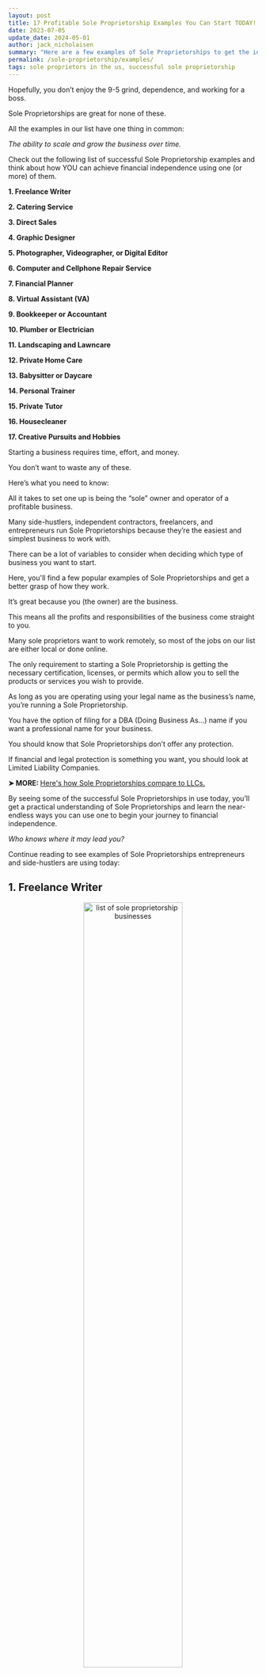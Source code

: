 ```yaml
---
layout: post
title: 17 Profitable Sole Proprietorship Examples You Can Start TODAY! (Updated for 2024)
date: 2023-07-05
update_date: 2024-05-01
author: jack_nicholaisen
summary: "Here are a few examples of Sole Proprietorships to get the ideas flowing. Check it out and understand why Sole Proprietorships are so popular."
permalink: /sole-proprietorship/examples/
tags: sole proprietors in the us, successful sole proprietorship
---
```


Hopefully, you don’t enjoy the 9-5 grind, dependence, and working for a boss. 

Sole Proprietorships are great for none of these.

All the examples in our list have one thing in common: 

*The ability to scale and grow the business over time.*

Check out the following list of successful Sole Proprietorship examples and think about how YOU can achieve financial independence using one (or more) of them.

**1.  Freelance Writer**

**2.  Catering Service**

**3.  Direct Sales**

**4.  Graphic Designer**

**5.  Photographer, Videographer, or Digital Editor**

**6.  Computer and Cellphone Repair Service**

**7.  Financial Planner**

**8.  Virtual Assistant (VA)**

**9.  Bookkeeper or Accountant**

**10.  Plumber or Electrician**

**11.  Landscaping and Lawncare**

**12.  Private Home Care**

**13.  Babysitter or Daycare**

**14.  Personal Trainer**

**15.  Private Tutor**

**16.  Housecleaner**

**17.  Creative Pursuits and Hobbies**

Starting a business requires time, effort, and money. 

You don’t want to waste any of these. 

Here’s what you need to know:

All it takes to set one up is being the “sole” owner and operator of a profitable business.

Many side-hustlers, independent contractors, freelancers, and entrepreneurs run Sole Proprietorships because they’re the easiest and simplest business to work with. 

There can be a lot of variables to consider when deciding which type of business you want to start. 

Here, you'll find a few popular examples of Sole Proprietorships and get a better grasp of how they work.

It’s great because you (the owner) are the business. 

This means all the profits and responsibilities of the business come straight to you.  

Many sole proprietors want to work remotely, so most of the jobs on our list are either local or done online.

The only requirement to starting a Sole Proprietorship is getting the necessary certification, licenses, or permits which allow you to sell the products or services you wish to provide. 

As long as you are operating using your legal name as the business’s name, you’re running a Sole Proprietorship. 

You have the option of filing for a DBA (Doing Business As…) name if you want a professional name for your business.

You should know that Sole Proprietorships don’t offer any protection. 

If financial and legal protection is something you want, you should look at Limited Liability Companies.

<p><b>➤ MORE: </b> <a href="/comparison/sole-proprietorship-vs-llc/" target="_blank"> Here's how Sole Proprietorships compare to LLCs. </a></p>

By seeing some of the successful Sole Proprietorships in use today, you’ll get a practical understanding of Sole Proprietorships and learn the near-endless ways you can use one to begin your journey to financial independence.

*Who knows where it may lead you?* 

Continue reading to see examples of Sole Proprietorships entrepreneurs and side-hustlers are using today:

## 1.  Freelance Writer

<center>
<img alt="list of sole proprietorship businesses" src="/images/content/freelance-writer.png" title="freelance writing as a sole proprietor" style="width: 63%; height: 63%">
</center>

One of the most popular and easiest businesses to get into is freelance writing. 

Doing it independently makes for a great sole proprietorship. 

Freelance marketers and content creators do just what their names suggest... 

Write and create content for websites, magazines, blogs, social media, and other businesses.

If marketing and advertising sound appealing, you may enjoy being a copywriter writing advertisements or as a content writer for a business’s website. 

As long as you are good with your words, have an understanding of marketing and persuasion, plus some good old creative thinking, you may want to look into starting a freelance writing operation. 

As time goes on you also have the option to upgrade your Sole Proprietorship to an LLC. 

This is perfect for if you ever want to expand and create your own publishing company or advertising agency. 

## 2.  Catering Service

<center>
<img alt="business example of sole proprietorship" src="/images/content/catering.png" title="catering as a sole proprietor" style="width: 63%; height: 63%">
</center>

It’s no secret... 

People will find any excuse to party and eat good food. 

That’s why the foodservice industry is always in business.

Starting a catering business makes everybody a potential customer. 

If you are talented in the kitchen, you should look into supplying food for events like graduations, weddings, holidays, or business events. 

Opening a catering business is no different than the other Sole Proprietorships in our list... 

You need the necessary licenses, permits, and certifications to conduct your business in the first place.

You don’t even have to be a good cook... 

As long as you can organize a team who can cook, you can provide your services where people want to eat and drink. 

If you decide to expand your operations and assemble a team to cater to your guests, you should check out Limited Liability Companies. 

In an LLC, employees are tax-deductible expenses. 

Not to mention all the special tax benefits and liability protection you get with an LLC that doesn't come with Sole Proprietorships.

## 3.  Direct Sales

<center>
<img alt="famous sole proprietorship" src="/images/content/sales.png" title="direct selling as a sole proprietor" style="width: 63%; height: 63%">
</center>

You can start a Sole Proprietorship by running an online sales funnel or selling products through magazines, newspapers, and other media.

Copywriters, who make direct sales using the written word, are needed by almost every company. 

Any time you’ve seen an ad or promo for some product or service, chances are it was written or arranged by some sort of direct sales copywriter. 

You are fully responsible for the success of your business if you decide to start your own direct sales operation and work as an independent contractor. 

The same goes for the rest of the examples.

## 4.  Graphic Designer

<center>
<img alt="sole proprietorship job examples" src="/images/content/graphic-design.png" title="graphic designer as a sole proprietor" style="width: 63%; height: 63%">
</center>

Graphic design is needed by entrepreneurs and businesses who want their websites, logos, magazines, advertisements, and other media to look their best.

Graphic design gives you the freedom to work remotely because the work is completed and submitted online. 

With an understanding of graphic design and the creative vision to bring your client’s ideas to fruition, you can design artwork, illustrations, and content for public consumption.

## 5.  Photographer, Videographer, or Digital Editor

<center>
<img alt="real world example of sole proprietorship" src="/images/content/photography.png" title="photographer or videographer as a sole proprietor" style="width: 63%; height: 63%">
</center>

Whether it’s for a vacation, wedding, or other celebration, people love capturing precious moments and memories with professional photos and videos. 

It doesn’t even have to be events. You could run a photography studio taking photos for a family album or professional headshots for resumes. 

Nowadays you also have the option of working as a Social Media photographer. 

If you are better on the technical side of things you might consider being a professional photo/video editor. 

The limit to how much money you make doing this is determined by how good you are at what you do and the market you specialize in. 

The same principle applies to all of the Sole Proprietorship examples mentioned here.

## 6.  Computer and Cellphone Repair Service

<center>
<img alt="sole proprietorship real life examples" src="/images/content/broken-phone.png" title="cellphone prepair as a sole proprietor" style="width: 63%; height: 63%">
</center>

In the age of information and technology, almost everybody has a phone or computer. 

As we all know, these devices are fragie and break fairly easily. 

Many people prefer fixing their devices instead of paying more cash for the latest model.

Computer and cellphone repair operations can be quite small, requiring only one person. 

You can do this from your home, a storefront, or be entirely location-independent by meeting people one-on-one and fixing their devices in person (if you’re quick about it). 

If you are good with technical, hands-on tasks and enjoy working with technology, starting a cellphone or computer repair service may be the perfect opportunity for you to act as your own boss, work your own hours, and run a Sole Proprietorship. 

Actually, all the examples on our list are great for taking back your time and give you greater control of your income.

## 7.  Financial Planner

<center>
<img alt="sole proprietorship real world examples	" src="/images/content/financial-planning.png" title="financial planning as a sole proprietor" style="width: 63%; height: 63%">
</center>

Financial planners help manage the profits and expenses of individuals, families, and companies. 

Whether it’s writing up an investment plan or budgeting to save up for big-ticket items, you'll help your clients with their finances. 

If you are good at critical thinking, problem-solving, and analyzing numbers, you should check out financial planning. 

By focusing on individuals and families you can make saving and investment plans for expensive endeavors like businesses, weddings, real estate, retirement, exotic vacations, kids, a college degree, and so much more. 

You could also come up with daily, monthly, or yearly budgets to better manage your clients’ expenses.

For companies, you can help them grow and maximize their profits by applying proven financial management strategies. 

You might even organize employee bonus distributions.

It’s important to have experience and competency in this area of expertise if you want your business to be successful. 

Just like the other examples covered in this article, you need the necessary qualifictions and licenses to conduct such a business.

## 8.  Virtual Assistant (VA)

<center>
<img alt="proprietorship business examples" src="/images/content/virtual-assistant.png" title="virtual assistant as a sole proprietor" style="width: 63%; height: 63%">
</center>

By now, you’re probably familiar with those little messages that pop up on a website asking if you want live assistance when you first click on the page. 

The people sending you messages form the other side of the screen are called Virtual Assistants, or VAs for short. 

VAs help entrepreneurs and business owners complete administrative tasks online. 

You should consider being a Virtual Assistant if you can help customers get information, go through emails, imput data into spreadsheets, schedule appointments, and other tasks of this sort.

## 9.  Bookkeeper or Accountant

<center>
<img alt="proprietor examples" src="/images/content/accounting.png" title="bookkeeping as a sole proprietor" style="width: 63%; height: 63%">
</center>

As you can probably guess, bookkeepers keep the books in order. 

You record and track your client’s profits, losses, and the movement of materials. 

This makes filing taxes much easier for them.

Accountants, on the other hand, manage the finances for payouts and salaries. 

They then report the finances for taxes or internal review. 

As *they* say: ***"If it’s measurable, it's manageable."***

The drawback to accounting is you need special certifications and experience to be verified and legit. 

By being a bookkeeper, however, these certifications aren’t necessary so long as you’ve got the right skills and knowledge.

You can do either of these jobs remotely since you're working with a company's online records database. 

This means you can make your own schedule and take your first step to secure your freedom. 

If you are good with data, are detail-oriented, and are familiar with spreadsheets, you should check out bookkeeping or accounting.

## 10. Plumber or Electrician

<center>
<img alt="top sole proprietorship business" src="/images/content/plumbing.png" title="plumbing or electrician as a sole proprietor" style="width: 63%; height: 63%">
</center>

Plumbers and electricians usually find work in one of two ways:

**1. Independent Contracting:** Working for construction companies and city departments

**2. Local Professional:** Providing services for your community 

Although plumbing and electrical work may not seem so glorious at first glance, you might be interested to know that people are willing to pay quite a pretty penny to keep their homes and businesses in working order. 

Homes and buildings need running water and power. 

Nobody wants their basement to flood with sewage or their building to burn down from a bad wiring job.

If you are more hands-on you might really enjoy this. 

These jobs require special trainging and certifications. 

If you’re not up to learning about these industries you should look into one of the other options we’ve listed.

## 11. Landscaping and Lawncare

<center>
<img alt="best sole proprietorships" src="/images/content/landscaping.png" title="landscaping as a sole proprietor" style="width: 63%; height: 63%">
</center>

These services are almost always in need. 

It doesn’t matter the time of year, flowers are blooming, lawns are growing, leaves are falling, and snow is piling up. 

That’s good news if you enjoy working outside and can mow lawns, plant flowers and trees, clear yards, and garden. 

If it seems like too much work for you to handle on your own, you can always delegate that work to a team. 

Either way, landscaping may be your ticket on the train to financial independence. 

In the spring and summer, you will mainly be focused on planting and arranging flowers as well as maintaining the optimal conditions of the property. 

In the fall and winter, you will likely specialize in clearing yards of leaves and snow.

Depending on demand and the size of your customer base, you may decide to hire employees. 

If expanding your operations is a real possibility, you should look into upgrading your Sole Proprietorship to an LLC.

By upgrading to an LLC, you can count your employees as business expenses. 

Not only that, but you will also be able to receive the personal liability protections that come naturally with Limited Liability Companies.

## 12. Private Home Care

<center>
<img alt="sole proprietorship company examples" src="/images/content/private-home-care.png" title="home care as a sole proprietor" style="width: 63%; height: 63%">
</center>

Healthcare is always in demand which means there is a consistent flow of new customers. 

The economic climate in the country (and the world for that matter) is relatively insignificant to the people who require your assistance. 

Most of your clientele are elderly so your main focus is on cooking, cleaning, helping them clean themselves, and assisting with their daily chores. 

By taking care of elderly persons you could receive some serious compensation for your efforts. 

It may not be glorious but it pays. A lot.

If you want to work in a low volatility environment and enjoy a near-constant flow of demand, you should think about getting into [healthcare](https://www.businessinitiative.org/lets-meet-the-bad-actors-of-healthcare-reform/). 

## 13. Babysitter or Daycare

<center>
<img alt="popular sole proprietorship businesses" src="/images/content/babysitter.png" title="babysitting as a sole proprietor" style="width: 63%; height: 63%">
</center>

Babysitting and daycare centers can be highly profitable for those who run them since parents what their kids to be happy and taken care of by someone they know and trust. 

If you enjoy being around and taking care of kids for extended periods of time you should check out child-daycare or babysitting.

Like the other businesses on our list, there aren’t any extra setup requirements for you to run a business like this. 

You do have to consider the permissions, licenses, guidelines, etc. required by your state and community. 

In the case of child-care, you have to not only be screened and get a background check but, in some states, your home must also be inspected to ensure safety measures are in place. 

Failure to comply can obviously lead to some very serious fines or worse.

## 14. Personal Trainer

<center>
<img alt="list of successful sole proprietorship businesses" src="/images/content/personal-trainer.png" title="personal training as a sole proprietor" style="width: 63%; height: 63%">
</center>

Personal trainers draw up meal plans and workout routines to help clients achieve their health and fitness goals. 

Personal training is straightforward. 

You can get certified as a personal trainer for relatively cheap. 

In addition to the proper training and licenses, you need to get the necessary liability insurance to conduct practices which impact people’s health, hopefully for the better. 

Other than that there aren’t any requirements for starting a Sole Proprietorship as a personal trainer. 

Who knows, it may be the way you gain financial sovereignty. 

Just remember, by running your business as a Sole Proprietorship you are <a href="/comparison/sole-proprietorship-vs-llc/pros-and-cons/" target="_blank">missing out on the personal liability protections</a> of LLCs which distance you from lawsuits and creditors.

## 15. Private Tutor

<center>
<img alt="sole proprietorship examples business" src="/images/content/tutoring.png" title="turoting as a sole proprietor" style="width: 63%; height: 63%">
</center>

Tutors teach additional lessons and assist students in every subject imaginable. 

As long as you are well educated, familiar with the subject matter, and patient enough to give that knowledge over by teaching it to others, tutoring may be the perfect thing for you.

You can get paid big bucks to help students in elementary, high school, and college with their studies and courses. 

If you see the benefits of education and passing your knowledge on to others, you should definitely check out becoming a private tutor. 

Tutoring doesn’t necessarily have to be in person either. 

Nowadays with zoom and all the virtual learning, you can easily provide tutoring services from the comfort of your own home. 

Since you are the one with the smarts, you’re doing the work, you’re the one getting paid, and just like that, you are a Sole Proprietor. 

## 16. Housecleaner

<center>
<img alt="sole proprietorship business examples" src="/images/content/cleaning.png" title="housecleaning as a sole proprietor" style="width: 63%; height: 63%">
</center>

Housekeeping is a great business to start out with. 

Thanks to entropy, no matter how much people clean, everybody’s house and office are always getting dirty. 

Not only that, it’s one of the cheapest companies to start. 

The only initial expense you have to cover in a cleaning business is your investment in cleaning supplies. 

This is cost is really low compared to starting some of the other businesses on our list. 

Plus, if you do a good job, you’ll make your initial investment back in no time. 

House cleaners often get paid in cash so it’s important to develop your own bookkeeping and financial organization practices. 

This is great practice for separating business and personal finances in an LLC.

Your business can focus on a unique area of cleaning, like floors for example, or you could do a combination of different things.

If you run a housecleaning operation and have enough demand to hire a team you should look into registering an LLC.

You may find that upgrading to an LLC is beneficial to your business’s growth and development. 

With an LLC you can grow your operations and extend your services to other areas like laundry and dry cleaning, floors, roofs, windows, ventilation, etc.

If you can put in the elbow grease you may find housekeeping to be a worthwhile endeavor. 

## 17. Creative Pursuits and Hobbies

<center>
<img alt="famous sole proprietorship examples" src="/images/content/arts-and-crafts.png" title="making your hobby into a sole proprietorship" style="width: 63%; height: 63%">
</center>

If none of the above examples are appealing to you, you can always try monetizing one of your passions, favorite hobbies, or talents.

It’s been said that if you do what you love, you’ll never work a day in your life. 

Be creative. 

Sell something that you enjoy doing. 

Let’s say you are good at calligraphy you could produce cards or posters of your artwork. 

You could start making and selling music. Work with a sport you enjoy. 

The possibilities are as endless as people are unique. 

Now’s your chance to never have to “work” again. 

Take whatever you would do if you had to do it forever and see how you can make that thing you’re interested in a profitable endeavor by putting your own spin on it and selling it.  

## In Summary...

As you have just seen in our list of examples, **the opportunities are endless**. 

If you don’t know where you want to go and why, how will you ever know that you’ve arrived?

Since there aren’t any protections in a Sole Proprietorship it’s critical that you analyze the risk of your business. 

What are the chances that something goes wrong? 

And how likely is it to work?

You should also compare the different tax options available in the different business entities before deciding one way or another. 

Depending on what you have in mind you may require certain tools that Sole Proprietorships just don’t offer. 

If that’s the case, you should look into LLCs or Corporations to see if one of them is a better fit for your personal and business needs. 

The beginning stages of your business are vital to the future success and growth of your business. 

Starting out with the end in mind makes everything easier in the long run. 

It’s important to analyze your personal goals as well as your business and professional goals. 

All-in-all Sole Proprietorships are very very easy. 

They’re popular because they’re easy. 

All you have to do to begin making money as a sole proprietor is: 

**START**. 

On behalf of Business Inititiative, we wish you much success.

Any questions?

<br>
<a href="https://twitter.com/intent/tweet?screen_name=BisInitiative&ref_src=twsrc%5Etfw" class="twitter-mention-button" data-size="large" data-show-count="false">Tweet to @BisInitiative</a><script async src="https://platform.twitter.com/widgets.js" charset="utf-8"></script>
<br>

<iframe src="https://embeds.beehiiv.com/e19ce286-1d77-44e9-b09f-22d4f7c6f0bf" data-test-id="beehiiv-embed" width="100%" height="320" frameborder="0" scrolling="no" style="border-radius: 4px; border: 2px solid #e5e7eb; margin: 0; background-color: transparent;"></iframe>


